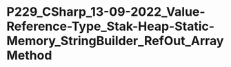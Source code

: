 # P229_CSharp_13-09-2022_Value-Reference-Type_Stak-Heap-Static-Memory_StringBuilder_RefOut_ArrayMethod